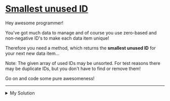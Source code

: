 # [Smallest unused ID](https://www.codewars.com/kata/55eea63119278d571d00006a)

Hey awesome programmer!

You've got much data to manage and of course you use zero-based and non-negative ID's to make each data item unique!

Therefore you need a method, which returns the **smallest unused ID** for your next new data item...

Note: The given array of used IDs may be unsorted. For test reasons there may be duplicate IDs, but you don't have to find or remove them!

Go on and code some pure awesomeness!

---

<details><summary>My Solution</summary>

```js
const nextId = ids => {
  let x = 0
  while (ids.includes(x)) x++
  return x
}
```

</details>
